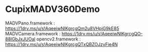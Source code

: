 # CupixMADV360Demo

MADVPano.framework   :  https://1drv.ms/u/s!AqeeiwNIKgrcgQm2u8VHpjG9kE85
MADVCamera.framework :  https://1drv.ms/u/s!AqeeiwNIKgrcgQO-88lGbJxJUOal
opencv2.framework    :  https://1drv.ms/u/s!AqeeiwNIKgrcgQTxQBZOJzyFie4N
